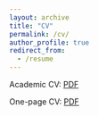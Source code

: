 ```yaml
---
layout: archive
title: "CV"
permalink: /cv/
author_profile: true
redirect_from:
  - /resume
---
```


Academic CV: [PDF](/files/cv.pdf)

One-page CV: [PDF](/files/cv_one_page.pdf)